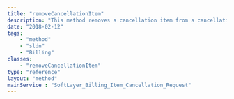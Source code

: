 ```yaml
---
title: "removeCancellationItem"
description: "This method removes a cancellation item from a cancellation request that is in 'Pending' or 'Approved' status. "
date: "2018-02-12"
tags:
    - "method"
    - "sldn"
    - "Billing"
classes:
    - "removeCancellationItem"
type: "reference"
layout: "method"
mainService : "SoftLayer_Billing_Item_Cancellation_Request"
---
```

